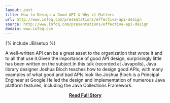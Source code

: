 ```yaml
---
layout: post
title: How to Design a Good API & Why it Matters
url: http://www.infoq.com/presentations/effective-api-design
source: http://www.infoq.com/presentations/effective-api-design
domain: www.infoq.com
---
```

{% include JB/setup %}<p>A well-written API can be a great asset to the organization that wrote it and to all that use it.Given the importance of good API design, surprisingly little has been written on the subject.In this talk (recorded at Javapolis), Java library designer Joshua Bloch teaches how to design good APIs, with many examples of what good and bad APIs look like.Joshua Bloch is a Principal Engineer at Google.He led the design and implementation of numerous Java platform features, including the Java Collections Framework.</p>
<center><p><a href="http://www.infoq.com/presentations/effective-api-design" style='padding:25px; font-sze:18px; font-weight: bold;'>Read Full Story</a></p></center>
